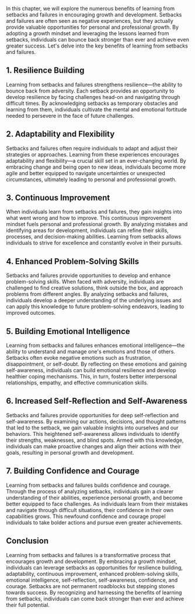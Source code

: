 
In this chapter, we will explore the numerous benefits of learning from setbacks and failures in encouraging growth and development. Setbacks and failures are often seen as negative experiences, but they actually provide valuable opportunities for personal and professional growth. By adopting a growth mindset and leveraging the lessons learned from setbacks, individuals can bounce back stronger than ever and achieve even greater success. Let's delve into the key benefits of learning from setbacks and failures.

## 1\. Resilience Building

Learning from setbacks and failures strengthens resilience—the ability to bounce back from adversity. Each setback provides an opportunity to develop resilience by facing challenges head-on and navigating through difficult times. By acknowledging setbacks as temporary obstacles and learning from them, individuals cultivate the mental and emotional fortitude needed to persevere in the face of future challenges.

## 2\. Adaptability and Flexibility

Setbacks and failures often require individuals to adapt and adjust their strategies or approaches. Learning from these experiences encourages adaptability and flexibility—a crucial skill set in an ever-changing world. By embracing change and being open to new ideas, individuals become more agile and better equipped to navigate uncertainties or unexpected circumstances, ultimately leading to personal and professional growth.

## 3\. Continuous Improvement

When individuals learn from setbacks and failures, they gain insights into what went wrong and how to improve. This continuous improvement mindset fuels personal and professional growth. By analyzing mistakes and identifying areas for development, individuals can refine their skills, processes, and decision-making abilities. Learning from setbacks allows individuals to strive for excellence and constantly evolve in their pursuits.

## 4\. Enhanced Problem-Solving Skills

Setbacks and failures provide opportunities to develop and enhance problem-solving skills. When faced with adversity, individuals are challenged to find creative solutions, think outside the box, and approach problems from different angles. By analyzing setbacks and failures, individuals develop a deeper understanding of the underlying issues and can apply this knowledge to future problem-solving endeavors, leading to improved outcomes.

## 5\. Building Emotional Intelligence

Learning from setbacks and failures enhances emotional intelligence—the ability to understand and manage one's emotions and those of others. Setbacks often evoke negative emotions such as frustration, disappointment, or self-doubt. By reflecting on these emotions and gaining self-awareness, individuals can build emotional resilience and develop healthier coping mechanisms. This, in turn, fosters better interpersonal relationships, empathy, and effective communication skills.

## 6\. Increased Self-Reflection and Self-Awareness

Setbacks and failures provide opportunities for deep self-reflection and self-awareness. By examining our actions, decisions, and thought patterns that led to the setback, we gain valuable insights into ourselves and our behaviors. This heightened self-awareness allows individuals to identify their strengths, weaknesses, and blind spots. Armed with this knowledge, individuals can make proactive changes and align their actions with their goals, resulting in personal growth and development.

## 7\. Building Confidence and Courage

Learning from setbacks and failures builds confidence and courage. Through the process of analyzing setbacks, individuals gain a clearer understanding of their abilities, experience personal growth, and become better equipped to face challenges. As individuals learn from their mistakes and navigate through difficult situations, their confidence in their own capabilities grows. This newfound confidence and courage propel individuals to take bolder actions and pursue even greater achievements.

## Conclusion

Learning from setbacks and failures is a transformative process that encourages growth and development. By embracing a growth mindset, individuals can leverage setbacks as opportunities for resilience building, adaptability, continuous improvement, enhanced problem-solving skills, emotional intelligence, self-reflection, self-awareness, confidence, and courage. Setbacks are not permanent roadblocks but stepping stones towards success. By recognizing and harnessing the benefits of learning from setbacks, individuals can come back stronger than ever and achieve their full potential.
